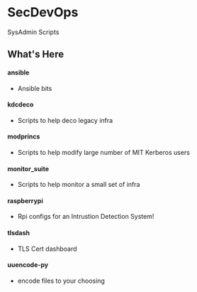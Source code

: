 # SecDevOps
SysAdmin Scripts

## What's Here
#### ansible 
 - Ansible bits
#### kdcdeco 
 - Scripts to help deco legacy infra
#### modprincs 
 - Scripts to help modify large number of MIT Kerberos users
#### monitor_suite 
 - Scripts to help monitor a small set of infra
#### raspberrypi 
 -  Rpi configs for an Intrustion Detection System!
#### tlsdash 
 -  TLS Cert  dashboard 
#### uuencode-py
 -  encode files to your choosing

